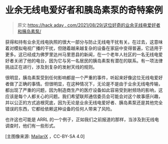 # 业余无线电爱好者和胰岛素泵的奇特案例

> 原文:[https://hack aday . com/2021/08/29/这位好奇的业余无线电爱好者和胰岛素泵/](https://hackaday.com/2021/08/29/the-curious-case-of-the-radio-amateur-and-the-insulin-pump/)

获得和持有业余无线电执照的很大一部分与防止无线电干扰有关。在过去，这意味着对模拟电视广播的干扰，但随着越来越复杂的设备在家庭中变得普遍，它适用于更多。这已经成为佛罗里达州马里恩县的新闻，在一个老年人社区的一名无线电爱好者关闭了他的电台，因为它与另一名居民的胰岛素泵有潜在的联系。有一项法律挑战正在进行，涉及到复杂的发射天线的规则。

很明显，胰岛素泵受到任何影响都是一个严重的事件，听起来好像这位无线电爱好者做了正确的事情。但很明显，在这种情况下，无论是不是由于业余无线电传输，都出现了严重的问题，因为制造商生产的医疗设备如此容易受到射频场的影响，这应该是每个人都关心的问题。我们希望联邦通信委员会可能会对这个故事感兴趣，并以公正的方式追根究底，因为无论是业余无线电爱好者、胰岛素泵还是其他完全错误的东西，它都给依赖这种设备的任何人带来了风险。

也许这也可能是 ARRL 的一个例子，正如我们之前报道的那样，当涉及到无线电调查时，他们有一些形式。

[主图像来源: [MailariX](https://commons.wikimedia.org/wiki/File:Medtronic_MiniMed_780G_insulinpump.jpg) ，CC-BY-SA 4.0]